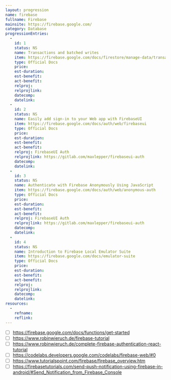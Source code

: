 ```yaml
--- 
layout: progression
name: firebase
fullname: Firebase
mainsite: https://firebase.google.com/
category: Database
progressionEntries: 
  - 
    id: 1
    status: NS
    name: Transactions and batched writes
    item: https://firebase.google.com/docs/firestore/manage-data/transactions
    type: Official Docs
    price:
    est-duration:
    est-benefit:
    act-benefit:
    relproj:
    relprojlink:
    datecomp:
    datelink: 
  - 
    id: 2
    status: NS
    name: Easily add sign-in to your Web app with FirebaseUI
    item: https://firebase.google.com/docs/auth/web/firebaseui
    type: Official Docs
    price:
    est-duration:
    est-benefit:
    act-benefit:
    relproj: FirebaseUI Auth
    relprojlink: https://gitlab.com/maxlepper/firebaseui-auth
    datecomp:
    datelink: 
  - 
    id: 3
    status: NS
    name: Authenticate with Firebase Anonymously Using JavaScript
    item: https://firebase.google.com/docs/auth/web/anonymous-auth
    type: Official Docs
    price:
    est-duration:
    est-benefit:
    act-benefit:
    relproj: FirebaseUI Auth
    relprojlink: https://gitlab.com/maxlepper/firebaseui-auth
    datecomp:
    datelink: 
  - 
    id: 4
    status: NS
    name: Introduction to Firebase Local Emulator Suite
    item: https://firebase.google.com/docs/emulator-suite
    type: Official Docs
    price:
    est-duration:
    est-benefit:
    act-benefit:
    relproj:
    relprojlink:
    datecomp:
    datelink: 
resources: 
  - 
    refname: 
    reflink: 
---
```


- [ ] https://firebase.google.com/docs/functions/get-started
- [ ] https://www.robinwieruch.de/firebase-tutorial
- [ ] https://www.robinwieruch.de/complete-firebase-authentication-react-tutorial
- [ ] https://codelabs.developers.google.com/codelabs/firebase-web/#0
- [ ] https://www.tutorialspoint.com/firebase/firebase_overview.htm
- [ ] https://firebasetutorials.com/send-push-notification-using-firebase-in-android/#Send_Notification_from_Firebase_Console